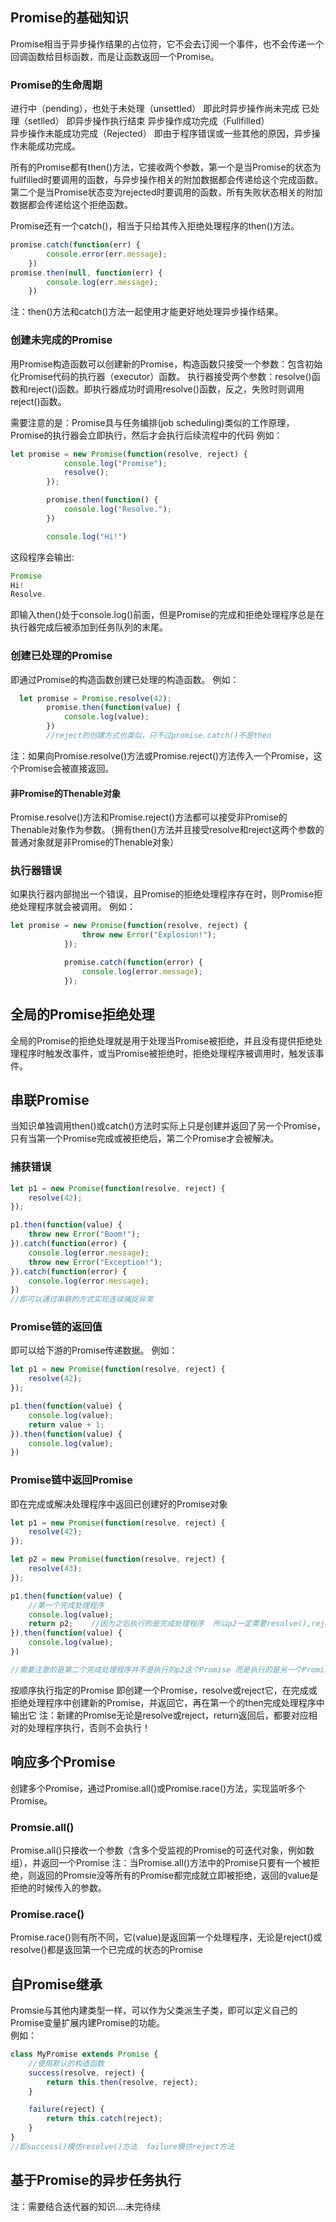 ## Promise的基础知识
	
Promise相当于异步操作结果的占位符，它不会去订阅一个事件，也不会传递一个回调函数给目标函数，而是让函数返回一个Promise。

### Promise的生命周期

进行中（pending），也处于未处理（unsettled）   即此时异步操作尚未完成
已处理（setlled）   即异步操作执行结束
异步操作成功完成（Fullfilled）	   
异步操作未能成功完成（Rejected）    即由于程序错误或一些其他的原因，异步操作未能成功完成。

所有的Promise都有then()方法，它接收两个参数，第一个是当Promise的状态为fullfilled时要调用的函数，与异步操作相关的附加数据都会传递给这个完成函数。第二个是当Promise状态变为rejected时要调用的函数，所有失败状态相关的附加数据都会传递给这个拒绝函数。

Promise还有一个catch()，相当于只给其传入拒绝处理程序的then()方法。
```javascript
promise.catch(function(err) {
		console.error(err.message);
	})
promise.then(null, function(err) {
		console.log(err.message);
	})
```

注：then()方法和catch()方法一起使用才能更好地处理异步操作结果。
	
### 创建未完成的Promise

用Promise构造函数可以创建新的Promise，构造函数只接受一个参数：包含初始化Promise代码的执行器（executor）函数。
执行器接受两个参数：resolve()函数和reject()函数。即执行器成功时调用resolve()函数，反之，失败时则调用reject()函数。

需要注意的是：Promise具与任务编排(job scheduling)类似的工作原理，Promise的执行器会立即执行，然后才会执行后续流程中的代码
例如：
```javascript
let promise = new Promise(function(resolve, reject) {
			console.log("Promise");
			resolve();
		});

		promise.then(function() {
			console.log("Resolve.");
		})

		console.log("Hi!")
```

这段程序会输出:
```javascript
Promise
Hi!
Resolve.
```
即输入then()处于console.log()前面，但是Promise的完成和拒绝处理程序总是在执行器完成后被添加到任务队列的末尾。

### 创建已处理的Promise

即通过Promise的构造函数创建已处理的构造函数。
例如：  
```javascript
  let promise = Promise.resolve(42);
		promise.then(function(value) {
			console.log(value);
		})
		//reject的创建方式也类似，只不过promise.catch()不是then
```
注：如果向Promise.resolve()方法或Promise.reject()方法传入一个Promise，这个Promise会被直接返回。

#### 非Promise的Thenable对象
	
Promise.resolve()方法和Promise.reject()方法都可以接受非Promise的Thenable对象作为参数。（拥有then()方法并且接受resolve和reject这两个参数的普通对象就是非Promise的Thenable对象）

### 执行器错误

如果执行器内部抛出一个错误，且Promise的拒绝处理程序存在时，则Promise拒绝处理程序就会被调用。
例如：  
```javascript
let promise = new Promise(function(resolve, reject) {
				throw new Error("Explosion!");
			});

			promise.catch(function(error) {
				console.log(error.message);
			});
```

## 全局的Promise拒绝处理

全局的Promise的拒绝处理就是用于处理当Promise被拒绝，并且没有提供拒绝处理程序时触发改事件，或当Promise被拒绝时，拒绝处理程序被调用时，触发该事件。

## 串联Promise

当知识单独调用then()或catch()方法时实际上只是创建并返回了另一个Promise，只有当第一个Promise完成或被拒绝后，第二个Promise才会被解决。

### 捕获错误

```javascript
let p1 = new Promise(function(resolve, reject) {
	resolve(42);
});

p1.then(function(value) {
	throw new Error("Boom!");
}).catch(function(error) {
	console.log(error.message);
	throw new Error("Exception!");
}).catch(function(error) {
	console.log(error.message);
})	
//即可以通过串联的方式实现连续捕捉异常
```

### Promise链的返回值

即可以给下游的Promise传递数据。
例如：
```javascript
let p1 = new Promise(function(resolve, reject) {
	resolve(42);
});

p1.then(function(value) {
	console.log(value);
	return value + 1;
}).then(function(value) {
	console.log(value);
})
```

### Promise链中返回Promise

即在完成或解决处理程序中返回已创建好的Promise对象
```javascript
let p1 = new Promise(function(resolve, reject) {
	resolve(42);
});

let p2 = new Promise(function(resolve, reject) {
	resolve(43);
});

p1.then(function(value) {
	//第一个完成处理程序
	console.log(value);
	return p2;    //因为之后执行的是完成处理程序  所以p2一定需要resolve(),reject再调用then就没用了。
}).then(function(value) {
	console.log(value);
})

//需要注意的是第二个完成处理程序并不是执行的p2这个Promise 而是执行的是另一个Promise
```

按顺序执行指定的Promise
即创建一个Promise，resolve或reject它，在完成或拒绝处理程序中创建新的Promise，并返回它，再在第一个的then完成处理程序中输出它
注：新建的Promise无论是resolve或reject，return返回后，都要对应相对的处理程序执行，否则不会执行！

## 响应多个Promise

创建多个Promise，通过Promise.all()或Promise.race()方法，实现监听多个Promise。

### Promsie.all()

Promise.all()只接收一个参数（含多个受监视的Promise的可迭代对象，例如数组），并返回一个Promise
注：当Promise.all()方法中的Promise只要有一个被拒绝，则返回的Promsie没等所有的Promise都完成就立即被拒绝，返回的value是拒绝的时候传入的参数。

### Promise.race()

Promise.race()则有所不同，它(value)是返回第一个处理程序，无论是reject()或resolve()都是返回第一个已完成的状态的Promise

## 自Promise继承

Promsie与其他内建类型一样，可以作为父类派生子类，即可以定义自己的Promise变量扩展内建Promise的功能。	
例如：
```javascript
class MyPromise extends Promise {
	//使用默认的构造函数
	success(resolve, reject) {
		return this.then(resolve, reject);
	}

	failure(reject) {
		return this.catch(reject);
	}
}
//即success()模仿resolve()方法  failure模仿reject方法
```

## 基于Promise的异步任务执行

注：需要结合迭代器的知识....未完待续
